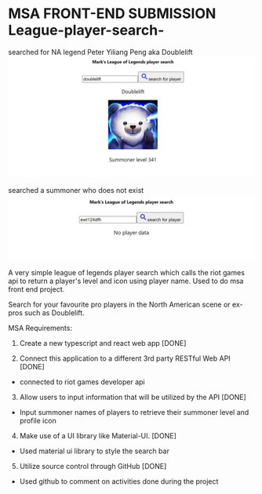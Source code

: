 # MSA FRONT-END SUBMISSION League-player-search-

searched for NA legend Peter Yiliang Peng aka Doublelift
![PLAYERSEARCH](doubleliftProfile.PNG)

searched a summoner who does not exist
![NOPLAYER](unknownSummoner.PNG)




A very simple league of legends player search which calls the riot games api to return a player's level and icon using player name.
Used to do msa front end project.

Search for your favourite pro players in the North American scene or ex-pros such as Doublelift.


MSA Requirements:
1. Create a new typescript and react web app [DONE]
 
2. Connect this application to a different 3rd party RESTful Web API [DONE]
- connected to riot games developer api

3. Allow users to input information that will be utilized by the API [DONE]
- Input summoner names of players to retrieve their summoner level and profile icon

4. Make use of a UI library like Material-UI. [DONE]
- Used material ui library to style the search bar

5. Utilize source control through GitHub [DONE]
- Used github to comment on activities done during the project
